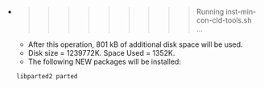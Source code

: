 * >>>>>>>>> Running inst-min-con-cld-tools.sh ...
  * After this operation, 801 kB of additional disk space will be used.
  * Disk size = 1239772K. Space Used = 1352K.
  * The following NEW packages will be installed:
  ```bash
  libparted2 parted
  ```
